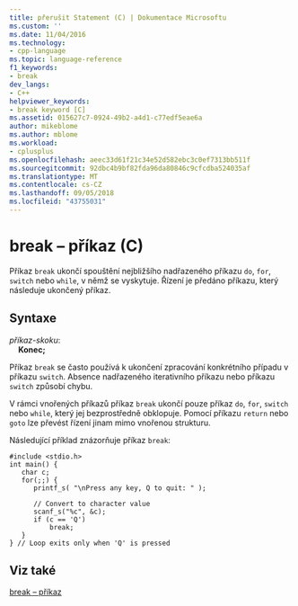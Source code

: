 ```yaml
---
title: přerušit Statement (C) | Dokumentace Microsoftu
ms.custom: ''
ms.date: 11/04/2016
ms.technology:
- cpp-language
ms.topic: language-reference
f1_keywords:
- break
dev_langs:
- C++
helpviewer_keywords:
- break keyword [C]
ms.assetid: 015627c7-0924-49b2-a4d1-c77edf5eae6a
author: mikeblome
ms.author: mblome
ms.workload:
- cplusplus
ms.openlocfilehash: aeec33d61f21c34e52d582ebc3c0ef7313bb511f
ms.sourcegitcommit: 92dbc4b9bf82fda96da80846c9cfcdba524035af
ms.translationtype: MT
ms.contentlocale: cs-CZ
ms.lasthandoff: 09/05/2018
ms.locfileid: "43755031"
---
```

# <a name="break-statement-c"></a>break – příkaz (C)
Příkaz `break` ukončí spouštění nejbližšího nadřazeného příkazu `do`, `for`, `switch` nebo `while`, v němž se vyskytuje. Řízení je předáno příkazu, který následuje ukončený příkaz.  
  
## <a name="syntax"></a>Syntaxe

*příkaz-skoku*:<br/>
&nbsp;&nbsp;&nbsp;&nbsp;**Konec;**
  
Příkaz `break` se často používá k ukončení zpracování konkrétního případu v příkazu `switch`. Absence nadřazeného iterativního příkazu nebo příkazu `switch` způsobí chybu.  
  
V rámci vnořených příkazů příkaz `break` ukončí pouze příkaz `do`, `for`, `switch` nebo `while`, který jej bezprostředně obklopuje. Pomocí příkazu `return` nebo `goto` lze převést řízení jinam mimo vnořenou strukturu.  
  
Následující příklad znázorňuje příkaz `break`:  
  
```  
#include <stdio.h>  
int main() {  
   char c;  
   for(;;) {  
      printf_s( "\nPress any key, Q to quit: " );  
  
      // Convert to character value  
      scanf_s("%c", &c);  
      if (c == 'Q')  
          break;  
   }  
} // Loop exits only when 'Q' is pressed  
```  
  
## <a name="see-also"></a>Viz také  
[break – příkaz](../cpp/break-statement-cpp.md)